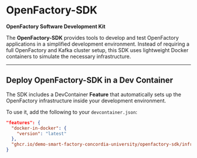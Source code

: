 # OpenFactory-SDK

**OpenFactory Software Development Kit**

The **OpenFactory-SDK** provides tools to develop and test OpenFactory applications in a simplified development environment. Instead of requiring a full OpenFactory and Kafka cluster setup, this SDK uses lightweight Docker containers to simulate the necessary infrastructure.

---

## Deploy OpenFactory-SDK in a Dev Container

The SDK includes a DevContainer **Feature** that automatically sets up the OpenFactory infrastructure inside your development environment.

To use it, add the following to your `devcontainer.json`:

```json
"features": {
  "docker-in-docker": {
    "version": "latest"
  },
  "ghcr.io/demo-smart-factory-concordia-university/openfactory-sdk/infra:latest": {}
}
```
